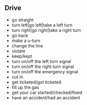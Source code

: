 ## Drive
- go straight
- turn left|go left|take a left turn
- turn right|go right|take a right turn
- go back
- make a u-turn
- change the line
- violate
- keep/kept
- turn on/off the left turn signal
- turn on/off the right turn signal
- turn on/off the emergency signal
- cut in
- get ticketed/got ticketed
- fill up the gas
- get your car started/checked/fixed
- have an accident/had an accident
